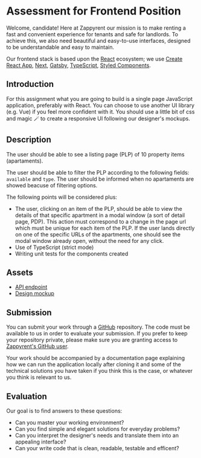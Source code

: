 # Assessment for Frontend Position

Welcome, candidate! Here at Zappyrent our mission is to make renting a fast and convenient experience for tenants and safe for landlords. To achieve this, we also need beautiful and easy-to-use interfaces, designed to be understandable and easy to maintain.

Our frontend stack is based upon the [React](https://reactjs.org/) ecosystem; we use [Create React App](https://create-react-app.dev), [Next](https://nextjs.org), [Gatsby](https://www.gatsbyjs.com), [TypeScript](https://www.typescriptlang.org), [Styled Components](https://styled-components.com).

## Introduction

For this assignment what you are going to build is a single page JavaScript application, preferably with React. You can choose to use another UI library (e.g. Vue) if you feel more confident with it. You should use a little bit of css and magic 🪄 to create a responsive UI following our designer's mockups.

## Description

The user should be able to see a listing page (PLP) of 10 property items (apartaments).

The user should be able to filter the PLP according to the following fields: `available` and `type`. The user should be informed when no apartaments are showed beacuse of filtering options.

The following points will be considered plus:

- The user, clicking on an item of the PLP, should be able to view the details of that specific apartment in a modal window (a sort of detail page, PDP). This action must correspond to a change in the page url which must be unique for each item of the PLP. If the user lands directly on one of the specific URLs of the apartments, one should see the modal window already open, without the need for any click.
- Use of TypeScript (strict mode)
- Writing unit tests for the components created

## Assets

- [API endpoint](https://my-json-server.typicode.com/zappyrent/frontend-assessment/properties)
- [Design mockup](https://github.com/zappyrent/frontend-assessment/tree/main/mockups)

## Submission

You can submit your work through a [GitHub](https://github.com) repository.
The code must be available to us in order to evaluate your submission. If you prefer to keep your repository private, please make sure you are granting access to [Zappyrent's GitHub user](https://github.com/zappyrent).

Your work should be accompanied by a documentation page explaining how we can run the application locally after cloning it and some of the technical solutions you have taken if you think this is the case, or whatever you think is relevant to us.

## Evaluation

Our goal is to find answers to these questions:

- Can you master your working environment?
- Can you find simple and elegant solutions for everyday problems?
- Can you interpret the designer's needs and translate them into an appealing interface?
- Can your write code that is clean, readable, testable and efficent?
